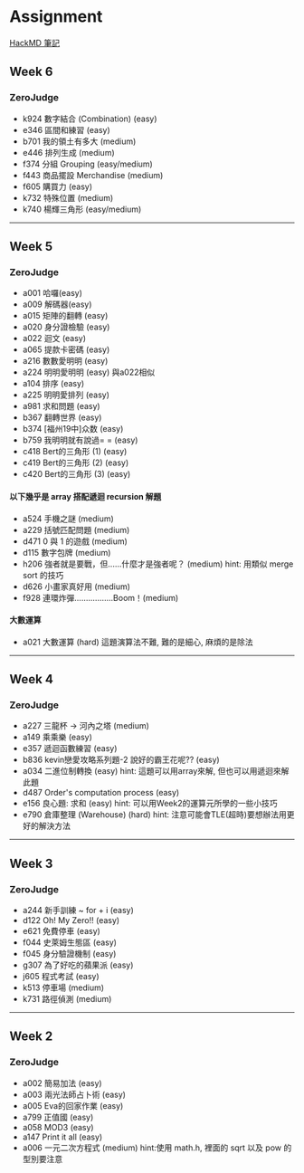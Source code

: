 # Assignment

[HackMD 筆記](https://hackmd.io/@5DTClwyzQ36k2oRjy9IorA/ryD85Hg1p)
## Week 6
### ZeroJudge 
+ k924 數字結合 (Combination) (easy)
+ e346 區間和練習 (easy)
+ b701 我的領土有多大 (medium)
+ e446 排列生成 (medium)
+ f374 分組 Grouping (easy/medium)
+ f443 商品擺設 Merchandise (medium)
+ f605 購買力 (easy)
+ k732 特殊位置 (medium)
+ k740 楊輝三角形 (easy/medium)
---
## Week 5
### ZeroJudge
+ a001 哈囉(easy)
+ a009 解碼器(easy)
+ a015 矩陣的翻轉 (easy) 
+ a020 身分證檢驗 (easy)
+ a022 迴文 (easy)
+ a065 提款卡密碼 (easy)
+ a216 數數愛明明 (easy)
+ a224 明明愛明明 (easy) 與a022相似
+ a104 排序 (easy)
+ a225 明明愛排列 (easy)
+ a981 求和問題 (easy)
+ b367 翻轉世界 (easy)
+ b374 [福州19中]众数 (easy)
+ b759 我明明就有說過= = (easy)
+ c418 Bert的三角形 (1) (easy)
+ c419 Bert的三角形 (2) (easy)
+ c420 Bert的三角形 (3) (easy)
#### 以下幾乎是 array 搭配遞迴 recursion 解題
+ a524 手機之謎 (medium)
+ a229 括號匹配問題 (medium)
+ d471 0 與 1 的遊戲 (medium)
+ d115 數字包牌 (medium)
+ h206 強者就是要戰，但......什麼才是強者呢？ (medium) hint: 用類似 merge sort 的技巧
+ d626 小畫家真好用 (medium)
+ f928 連環炸彈.................Boom！(medium)
#### 大數運算
+ a021 大數運算 (hard) 這題演算法不難, 難的是細心, 麻煩的是除法
---
## Week 4
### ZeroJudge 
+ a227 三龍杯 -> 河內之塔 (medium)
+ a149 乘乘樂 (easy)
+ e357 遞迴函數練習 (easy)
+ b836 kevin戀愛攻略系列題-2 說好的霸王花呢?? (easy)
+ a034 二進位制轉換 (easy) hint: 這題可以用array來解, 但也可以用遞迴來解此題
+ d487 Order's computation process (easy)
+ e156 良心題: 求和 (easy) hint: 可以用Week2的運算元所學的一些小技巧
+ e790 倉庫整理 (Warehouse) (hard) hint: 注意可能會TLE(超時)要想辦法用更好的解決方法
---
## Week 3
### ZeroJudge 
+ a244 新手訓練 ~ for + i (easy)
+ d122 Oh! My Zero!! (easy)
+ e621 免費停車 (easy)
+ f044 史萊姆生態區 (easy)
+ f045 身分驗證機制 (easy)
+ g307 為了好吃的蘋果派 (easy)
+ j605 程式考試 (easy)
+ k513 停車場 (medium)
+ k731 路徑偵測 (medium)
----
## Week 2
### ZeroJudge 
+ a002 簡易加法 (easy)
+ a003 兩光法師占卜術 (easy)
+ a005 Eva的回家作業 (easy)
+ a799 正值國 (easy)
+ a058 MOD3 (easy)
+ a147 Print it all (easy)
+ a006 一元二次方程式 (medium) hint:使用 math.h, 裡面的 sqrt 以及 pow 的型別要注意

